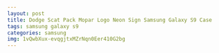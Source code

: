```yaml
---
layout: post
title: Dodge Scat Pack Mopar Logo Neon Sign Samsung Galaxy S9 Case
tags: samsung galaxy s9
categories: samsung
img: 1vQwbXux-evqgjtxMZrNqn0Eer410G2bg
---
```

